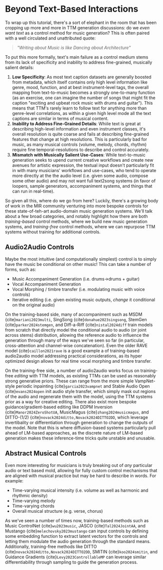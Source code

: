 # Beyond Text-Based Interactions

To wrap up this tutorial, there's a sort of elephant in the room that has been cropping up more and more in TTM generation discussions: do we *even want text* as a control method for music generation? This is often paired with a well circulated and unattributed quote:

> *"Writing about Music is like Dancing about Architecture"*

To put this more formally, text's main failure as a control medium stems from its lack of specificity and inability to address fine-grained, musically salient details:

1. **Low Specificity**: As most text caption datasets are generally boosted from metadata, which itself contains only high level information like genre, mood, function, and at best instrument-level tags, the overall mapping from text-to-music becomes a strongly one-to-many function (as an exercise, one can imagine the number of songs that might fit the caption "exciting and upbeat rock music with drums and guitar"). This means that TTM's rarely learn to follow text for anything more than genre-level correlations, as within a given high level mode all the text captions are similar in terms of musical content.
2. **Inability to Address Fine-Grained Details**: Whiile text is great at describing high-level information and even instrument classes, it's overall resolution is quite coarse and fails at describing fine-grained features that change at high resolutions. This is particularly bad for music, as many musical controls (volume, melody, chords, rhythm) require fine temporal-resolutions to describe and control accurately.
3. **Mismatch with Musically Salient Use-Cases**: While text-to-music generation seeks to upend current creative workflows and create new avenues for artistic expression, the textual input doesn't particularly fit in with many musicians' workflows and use-cases, who tend to operate more directly at the the audio level (i.e. given some audio, compose some other audio) and may not want full text2song systems (in favor of loopers, sample generators, accompaniment systems, and things that can run in real-time).

So given all this, where do we go from here? Luckily, there's a growing body of work in the MIR community venturing into more bespoke controls for these state-of-teh-art audio-domain music generation systems. We'll talk about a few broad categories, and notably highlight how there are both *training-based* control methods, where we build new music generation systems, and *training-free* control methods, where we can repurpose TTM systems without training for additional controls.


## Audio2Audio Controls

Maybe the most intuitive (and computationally simplest) control is to simply have the music be conditional on other music! This can take a number of forms, such as:

- Music Accompaniment Generation (i.e. drums->drums + guitar)
- Vocal Accompaniment Generation
- Vocal Morphing / timbre transfer (i.e. modulating music with voice controls)
- Iterative editing (i.e. given existing music outputs, *change* it conditional on the original audio)

On the training-based side, many of accompaniment such as MSDM {cite}`mariani2023multi`, SingSong {cite}`donahue2023singsong`, StemGen {cite}`parker2024stemgen`, and Diff-a-Riff {cite}`nistal2024diff` train models from scratch that directly model the conditional audio to audio (or joint across stems) distribution, allowing the reference audio to influence the generation through many of the ways we've seen so far (in particular, cross-attention and channel-wise concatenation). Even the older RAVE model {cite}`caillon2021rave` is a good example a of training-based audio2audio model addressing practical considerations, as its hyper optimized design allows for real time vocal morphing and timbre transfer.

On the training-free side, a number of audio2audio works focus on training-free *editing* with TTM models, as existing TTMs can be used as reasonably strong generative priors. These can range from the more simple VampNet-style periodic inpainting {cite}`garcia2023vampnet` and Stable Audio Open {cite}`evans2024open` init audio style transfer, which simply mask out regions of the audio and regenerate them with the model, using the TTM systems prior as a way for creative editing. There also exist more bespoke guidance/gradient-based editing like DDPM Inversion {cite}`Manor2024ZeroShotUA`, MusicMagus {cite}`zhang2024musicmagus`, and DITTO-(1/2) {cite}`novack2024ditto,Novack2024DITTO2DD`, which leverage invertibality or differentiation through generation to change the outputs of the model. Note that this is where diffusion-based systems particularly pull ahead of LM-based approaches, as the discrete nature of LM-based generation makes these inference-time tricks quite unstable and unusable.


## Abstract Musical Controls

Even more interesting for musicians is truly breaking out of *any* particular audio or text based mold, allowing for fully custom control mechanisms that are aligned with musical practice but may be hard to describe in words. For example:

- Time-varying musical intensity (i.e. volume as well as harmonic and rhythmic density)
- Time-varying melody
- Time-varying chords
- Overall musical structure (e.g. verse, chorus)

As we've seen a number of times now, training-based methods such as Music ControlNet {cite}`wu2023music`, JASCO {cite}`Tal2024JointAA`, and Mustango {cite}`melechovsky2023mustango` can input controls by defining some embedding function to extract latent vectors for the controls and letting them modulate the audio generation through the standard means. Additionally, training-free methods like DITTO {cite}`novack2024ditto,Novack2024DITTO2DD`, SMITIN {cite}`koo2024smitin`, and Guidance Gradients {cite}`Levy2023ControllableMP` can leverage similar differentiability through sampling to guide the generation process. 

